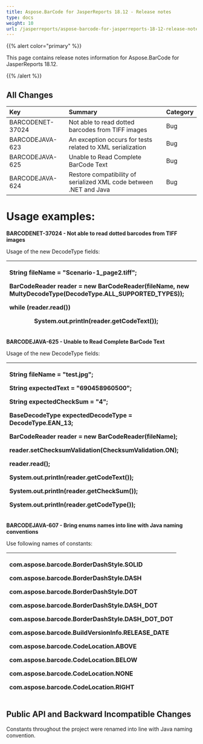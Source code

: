 ```yaml
---
title: Aspose.BarCode for JasperReports 18.12 - Release notes
type: docs
weight: 10
url: /jasperreports/aspose-barcode-for-jasperreports-18-12-release-notes/
---
```


{{% alert color="primary" %}} 

This page contains release notes information for Aspose.BarCode for JasperReports 18.12.

{{% /alert %}} 
## **All Changes**

|**Key**|**Summary**|**Category**|
| :- | :- | :- |
|BARCODENET-37024|Not able to read dotted barcodes from TIFF images|Bug|
|BARCODEJAVA-623|An exception occurs for tests related to XML serialization|Bug|
|BARCODEJAVA-625|Unable to Read Complete BarCode Text|Bug|
|BARCODEJAVA-624|Restore compatibility of serialized XML code between .NET and Java|Bug|
# **Usage examples:**
**BARCODENET-37024 - Not able to read dotted barcodes from TIFF images**

Usage of the new DecodeType fields:



|<p>String fileName = "Scenario-1_page2.tiff";</p><p>BarCodeReader reader = new BarCodeReader(fileName, new MultyDecodeType(DecodeType.ALL_SUPPORTED_TYPES));</p><p>while (reader.read())</p><p>`        `System.out.println(reader.getCodeText());</p><p></p>|
| :- |


**BARCODEJAVA-625 - Unable to Read Complete BarCode Text**

Usage of the new DecodeType fields:



|<p>String fileName = "test.jpg";</p><p>String expectedText = "690458960500";</p><p>String expectedCheckSum = "4";</p><p>BaseDecodeType expectedDecodeType = DecodeType.EAN_13;</p><p>BarCodeReader reader = new BarCodeReader(fileName);</p><p>reader.setChecksumValidation(ChecksumValidation.ON);</p><p>reader.read();</p><p>System.out.println(reader.getCodeText());</p><p>System.out.println(reader.getCheckSum());</p><p>System.out.println(reader.getCodeType());</p>|
| :- |

**BARCODEJAVA-607 - Bring enums names into line with Java naming conventions** 

Use following names of constants:

|<p>com.aspose.barcode.BorderDashStyle.SOLID</p><p>com.aspose.barcode.BorderDashStyle.DASH</p><p>com.aspose.barcode.BorderDashStyle.DOT</p><p>com.aspose.barcode.BorderDashStyle.DASH_DOT</p><p>com.aspose.barcode.BorderDashStyle.DASH_DOT_DOT</p><p>com.aspose.barcode.BuildVersionInfo.RELEASE_DATE</p><p>com.aspose.barcode.CodeLocation.ABOVE</p><p>com.aspose.barcode.CodeLocation.BELOW</p><p>com.aspose.barcode.CodeLocation.NONE</p><p>com.aspose.barcode.CodeLocation.RIGHT</p>|
| :- |

## **Public API and Backward Incompatible Changes**
Constants throughout the project were renamed into line with Java naming convention.
